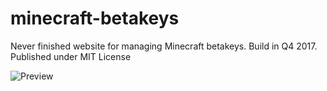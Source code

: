 # minecraft-betakeys
Never finished website for managing Minecraft betakeys.
Build in Q4 2017. Published under MIT License

![Preview](index.png?raw=true)
